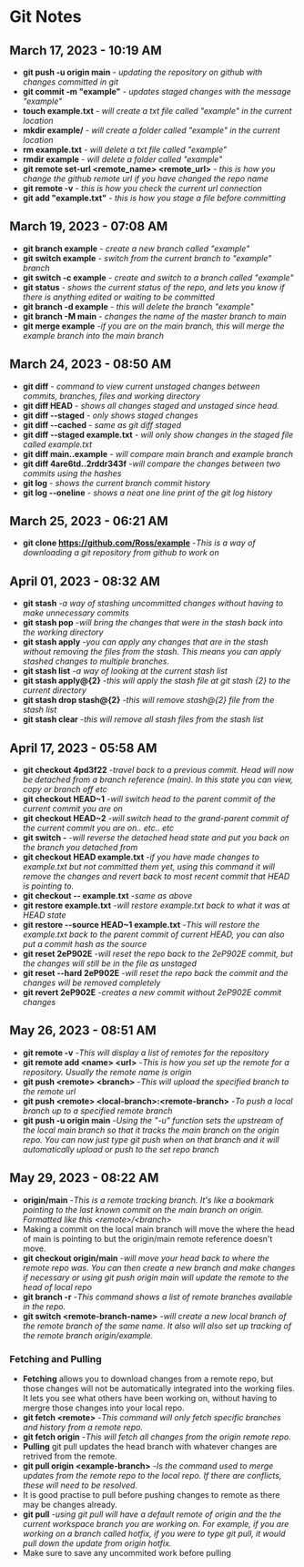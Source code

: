 # Git Notes
## March 17, 2023 - 10:19 AM
- **git push -u origin main** - *updating the repository on github with changes committed in git*
- **git commit -m "example"** - *updates staged changes with the message "example"*
- **touch example.txt** - *will create a txt file called "example" in the current location*
- **mkdir example/** - *will create a folder called "example" in the current location*
- **rm example.txt** - *will delete a txt file called "example"*
- **rmdir example** - *will delete a folder called "example"*
- **git remote set-url <remote_name> <remote_url>** - *this is how you change the github remote url if you have changed the repo name*
- **git remote -v** - *this is how you check the current url connection*
- **git add "example.txt"** - *this is how you stage a file before committing*

## March 19, 2023 - 07:08 AM
- **git branch example** - *create a new branch called "example"*
- **git switch example** - *switch from the current branch to "example" branch*
- **git switch -c example** - *create and switch to a branch called "example"*
- **git status** - *shows the current status of the repo, and lets you know if there is anything edited or waiting to be committed*
- **git branch -d example** - *this will delete the branch "example"*
- **git branch -M main** - *changes the name of the master branch to main*
- **git merge example** -*if you are on the main branch, this will merge the example branch into the main branch*
## March 24, 2023 - 08:50 AM
- **git diff** - *command to view current unstaged changes between commits, branches, files and working directory*
- **git diff HEAD** - *shows all changes staged and unstaged since head.*
- **git diff --staged** - *only shows staged changes*
- **git diff --cached** - *same as git diff staged*
- **git diff --staged example.txt** - *will only show changes in the staged file called example.txt*
- **git diff main..example** - *will compare main branch and example branch*
- **git diff 4are6td..2rddr343f** -*will compare the changes between two commits using the hashes*
- **git log** - *shows the current branch commit history*
- **git log --oneline** - *shows a neat one line print of the git log history*
## March 25, 2023 - 06:21 AM
- **git clone https://github.com/Ross/example** -*This is a way of downloading a git repository from github to work on*
## April 01, 2023 - 08:32 AM
- **git stash** -*a way of stashing uncommitted changes without having to make unnecessary commits*
- **git stash pop** -*will bring the changes that were in the stash back into the working directory*
- **git stash apply** -*you can apply any changes that are in the stash without removing the files from the stash. This means you can apply stashed changes to multiple branches.*
- **git stash list** -*a way of looking at the current stash list*
- **git stash apply@{2}** -*this will apply the stash file at git stash {2} to the current directory* 
- **git stash drop stash@{2}** -*this will remove stash@{2} file from the stash list*
- **git stash clear** -*this will remove all stash files from the stash list*
## April 17, 2023 - 05:58 AM
- **git checkout 4pd3f22** -*travel back to a previous commit. Head will now be detached from a branch reference (main). In this state you can view, copy or branch off etc*
- **git checkout HEAD~1** -*will switch head to the parent commit of the current commit you are on*
- **git checkout HEAD~2** -*will switch head to the grand-parent commit of the current commit you are on.. etc.. etc*
- **git switch -** -*will reverse the detached head state and put you back on the branch you detached from*
- **git checkout HEAD example.txt** -*if you have made changes to example.txt but not committed them yet, using this command it will remove the changes and revert back to most recent commit that HEAD is pointing to.*
- **git checkout -- example.txt** -*same as above*
- **git restore example.txt** -*will restore example.txt back to what it was at HEAD state*
- **git restore --source HEAD~1 example.txt** -*This will restore the example.txt back to the parent commit of current HEAD, you can also put a commit hash as the source*
- **git reset 2eP902E** -*will reset the repo back to the 2eP902E commit, but the changes will still be in the file as unstaged*
- **git reset --hard 2eP902E** -*will reset the repo back the commit and the changes will be removed completely*
- **git revert 2eP902E** -*creates a new commit without 2eP902E commit changes*
## May 26, 2023 - 08:51 AM
- **git remote -v** -*This will display a list of remotes for the repository* 
- **git remote add \<name> \<url>** -*This is how you set up the remote for a repository. Usually the remote name is origin*
- **git push \<remote> \<branch>** -*This will upload the specified branch to the remote url*
- **git push \<remote> \<local-branch>:\<remote-branch>** -*To push a local branch up to a specified remote branch*
- **git push -u origin main** -*Using the "-u" function sets the upstream of the local main branch so that it tracks the main branch on the origin repo. You can now just type git push when on that branch and it will automatically upload or push to the set repo branch*
## May 29, 2023 - 08:22 AM

- **origin/main** -*This is a remote tracking branch. It's like a bookmark pointing to the last known commit on the main branch on origin. Formatted like this \<remote>/\<branch>*
- Making a commit on the local main branch will move the where the head of main is pointing to but the origin/main remote reference doesn't move.
- **git checkout origin/main** -*will move your head back to where the remote repo was. You can then create a new branch and make changes if necessary or using git push origin main will update the remote to the head of local repo*
- **git branch -r** -*This command shows a list of remote branches available in the repo.*
- **git switch \<remote-branch-name>** -*will create a new local branch of the remote branch of the same name. It also will also set up tracking of the remote branch origin/example.*
### Fetching and Pulling
- **Fetching** allows you to download changes from a remote repo, but those changes will not be automatically integrated into the working files. It lets you see what others have been working on, without having to mergre those changes into your local repo.
- **git fetch \<remote>** -*This command will only fetch specific branches and history from a remote repo.* 
- **git fetch origin** -*This will fetch all changes from the origin remote repo.* 
- **Pulling** git pull updates the head branch with whatever changes are retrived from the remote.
- **git pull origin \<example-branch>** -*Is the command used to merge updates from the remote repo to the local repo. If there are conflicts, these will need to be resolved.*
- It is good practise to pull before pushing changes to remote as there may be changes already.
- **git pull** -*using git pull will have a default remote of origin and the the current workspace branch you are working on. For example, if you are working on a branch called hotfix, if you were to type git pull, it would pull down the update from origin hotfix.*
- Make sure to save any uncommited work before pulling